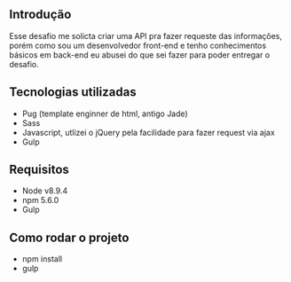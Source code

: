 ## Introdução
Esse desafio me solicta criar uma API pra fazer requeste das informações, porém como sou um desenvolvedor front-end e tenho conhecimentos básicos em back-end eu abusei do que sei fazer para poder entregar o desafio.

## Tecnologias utilizadas
- Pug (template enginner de html, antigo Jade)
- Sass
- Javascript, utlizei o jQuery pela facilidade para fazer request via ajax
- Gulp

## Requisitos
- Node v8.9.4
- npm 5.6.0
- Gulp

## Como rodar o projeto

- npm install
- gulp